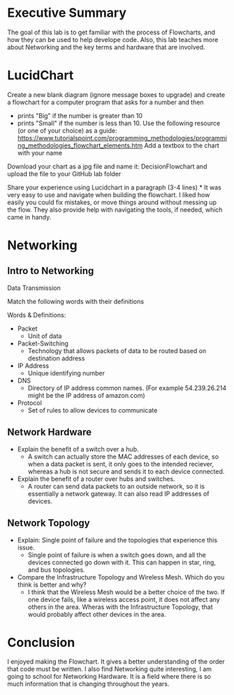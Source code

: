 
# Executive Summary
The goal of this lab is to get familiar with the process of Flowcharts, and how they can be used to help develope code. Also, this lab teaches more about Networking and the key terms and hardware that are involved.

# LucidChart

Create a new blank diagram (ignore message boxes to upgrade) and create a flowchart for a computer program that
asks for a number and then
* prints "Big" if the number is greater than 10
* prints "Small" if the number is less than 10.
Use the following resource (or one of your choice) as a guide: https://www.tutorialspoint.com/programming_methodologies/programming_methodologies_flowchart_elements.htm Add a textbox to the chart with your name

Download your chart as a jpg file and name it: DecisionFlowchart and upload the file to your GitHub lab folder

Share your experience using Lucidchart in a paragraph (3-4 lines)
      * It was very easy to use and navigate when building the flowchart. I liked how easily you could fix mistakes, or move things around without messing up the flow. They also provide help with navigating the tools, if needed, which came in handy.

# Networking
## Intro to Networking
Data Transmission

Match the following words with their definitions 

Words & Definitions:
* Packet
    * Unit of data
* Packet-Switching
    * Technology that allows packets of data to be routed based on destination address
* IP Address
    * Unique identifying number
* DNS
    * Directory of IP address common names. (For example 54.239.26.214 might be the IP address of amazon.com)
* Protocol
    * Set of rules to allow devices to communicate

## Network Hardware
* Explain the benefit of a switch over a hub.
    * A switch can actually store the MAC addresses of each device, so when a data packet is sent, it only goes to the intended reciever, whereas a hub is not secure and sends it to each device connected.
* Explain the benefit of a router over hubs and switches.
    * A router can send data packets to an outside network, so it is essentially a network gateway. It can also read IP addresses of devices.

## Network Topology
* Explain: Single point of failure and the topologies that experience this issue.
    * Single point of failure is when a switch goes down, and all the devices connected go down with it. This can happen in star, ring, and bus topologies.
* Compare the Infrastructure Topology and Wireless Mesh. Which do you think is better and why?
    * I think that the Wireless Mesh would be a better choice of the two. If one device fails, like a wireless access point, it does not affect any others in the area. Wheras with the Infrastructure Topology, that would probably affect other devices in the area.

# Conclusion
I enjoyed making the Flowchart. It gives a better understanding of the order that code must be written. I also find Networking quite interesting, I am going to school for Networking Hardware. It is a field where there is so much information that is changing throughout the years.

